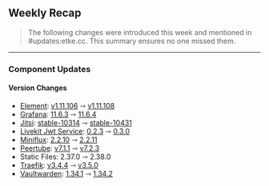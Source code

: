 ## Weekly Recap

> The following changes were introduced this week and mentioned in #updates:etke.cc. This summary ensures no one missed them.

---

### Component Updates

#### Version Changes

* [Element](https://github.com/element-hq/element-web): [v1.11.106](https://github.com/element-hq/element-web/releases/tag/v1.11.106) ⇾ [v1.11.108](https://github.com/element-hq/element-web/releases/tag/v1.11.108)
* [Grafana](https://github.com/grafana/grafana): [11.6.3](https://github.com/grafana/grafana/releases/tag/v11.6.3) ⇾ [11.6.4](https://github.com/grafana/grafana/releases/tag/v11.6.4)
* [Jitsi](https://github.com/jitsi/docker-jitsi-meet): [stable-10314](https://github.com/jitsi/docker-jitsi-meet/releases/tag/stable-10314) ⇾ [stable-10431](https://github.com/jitsi/docker-jitsi-meet/releases/tag/stable-10431)
* [Livekit Jwt Service](https://github.com/element-hq/lk-jwt-service): [0.2.3](https://github.com/element-hq/lk-jwt-service/releases/tag/0.2.3) ⇾ [0.3.0](https://github.com/element-hq/lk-jwt-service/releases/tag/0.3.0)
* [Miniflux](https://github.com/miniflux/v2): [2.2.10](https://github.com/miniflux/v2/releases/tag/2.2.10) ⇾ [2.2.11](https://github.com/miniflux/v2/releases/tag/2.2.11)
* [Peertube](https://github.com/Chocobozzz/PeerTube): [v7.1.1](https://github.com/Chocobozzz/PeerTube/releases/tag/v7.1.1) ⇾ [v7.2.3](https://github.com/Chocobozzz/PeerTube/releases/tag/v7.2.3)
* Static Files: 2.37.0 ⇾ 2.38.0
* [Traefik](https://github.com/traefik/traefik): [v3.4.4](https://github.com/traefik/traefik/releases/tag/v3.4.4) ⇾ [v3.5.0](https://github.com/traefik/traefik/releases/tag/v3.5.0)
* [Vaultwarden](https://github.com/dani-garcia/vaultwarden): [1.34.1](https://github.com/dani-garcia/vaultwarden/releases/tag/1.34.1) ⇾ [1.34.2](https://github.com/dani-garcia/vaultwarden/releases/tag/1.34.2)
